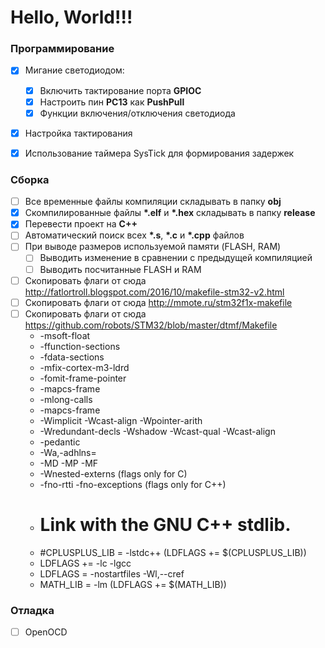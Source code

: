 Hello, World!!!
===

### Программирование

- [x] Мигание светодиодом:
  - [x] Включить тактирование порта __GPIOC__
  - [x] Настроить пин __PC13__ как __PushPull__
  - [x] Функции включения/отключения светодиода
- [x] Настройка тактирования
- [x] Использование таймера SysTick для формирования задержек


### Сборка

- [ ] Все временные файлы компиляции складывать в папку __obj__
- [x] Скомпилированные файлы __*.elf__ и __*.hex__ складывать в папку __release__
- [x] Перевести проект на __C++__
- [ ] Автоматический поиск всех __*.s__, __*.c__ и __*.cpp__ файлов
- [ ] При выводе размеров используемой памяти (FLASH, RAM)
  - [ ] Выводить изменение в сравнении с предыдущей компиляцией
  - [ ] Выводить посчитанные FLASH и RAM
- [ ] Скопировать флаги от сюда http://fatlortroll.blogspot.com/2016/10/makefile-stm32-v2.html
- [ ] Скопировать флаги от сюда http://mmote.ru/stm32f1x-makefile
- [ ] Скопировать флаги от сюда https://github.com/robots/STM32/blob/master/dtmf/Makefile
  - -msoft-float
  - -ffunction-sections
  - -fdata-sections
  - -mfix-cortex-m3-ldrd
  - -fomit-frame-pointer
  - -mapcs-frame
  - -mlong-calls
  - -mapcs-frame
  - -Wimplicit -Wcast-align -Wpointer-arith
  - -Wredundant-decls -Wshadow -Wcast-qual -Wcast-align
  - -pedantic
  - -Wa,-adhlns=
  - -MD -MP -MF
  - -Wnested-externs  (flags only for C)
  - -fno-rtti -fno-exceptions  (flags only for C++)
  - # Link with the GNU C++ stdlib.
  - #CPLUSPLUS_LIB = -lstdc++ (LDFLAGS += $(CPLUSPLUS_LIB))
  - LDFLAGS += -lc -lgcc 
  - LDFLAGS = -nostartfiles -Wl,--cref
  - MATH_LIB = -lm (LDFLAGS += $(MATH_LIB))

### Отладка

- [ ] OpenOCD